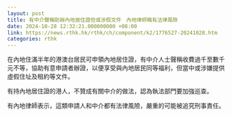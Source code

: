 ```yaml
---
layout: post
title: 有中介聲稱助辦內地居住證但或涉假文件　內地律師稱有法律風險
date: 2024-10-28 12:32:21.000000000 +08:00
link: https://news.rthk.hk/rthk/ch/component/k2/1776527-20241028.htm
categories: rthk
---
```


在內地住滿半年的港澳台居民可申領內地居住證，有中介人士聲稱收費過千至數千元不等，協助有意申請者辦證，以便享受與內地居民同等福利，但當中或涉嫌提供虛假住址及租約等文件。

有持內地居住證的港人，不贊成有關中介的做法，認為執法部門要加強巡查。

有內地律師表示，這類申請人和中介都有法律風險，嚴重的可能被追究刑事責任。
